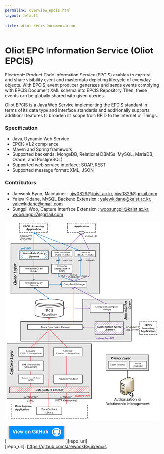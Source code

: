 ```yaml
---
permalink: overview_epcis.html
layout: default

title: Oliot EPCIS Documentation
---
```


Oliot EPC Information Service (Oliot EPCIS)
===========================================
Electronic Product Code Information Service (EPCIS) enables to capture and share visibility event and masterdata depicting lifecycle of everyday-objects. With EPCIS, event producer generates and sends events complying with EPCIS Document XML schema into EPCIS Repository Then, these events can be globally shared with given queries.

Oliot EPCIS is a Java Web Service implementing the EPCIS standard in terms of its data type and interface standards and additionally supports additional features to broaden its scope from RFID to the Internet of Things.

### Specification ###
 * Java, Dynamic Web Service
 * EPCIS v1.2 compliance
 * Maven and Spring framework
 * Supported backends: MongoDB, Relational DBMSs (MySQL, MariaDB, Oracle, and PostgreSQL)
 * Supported web service interface: SOAP, REST
 * Supported message format: XML, JSON

### Contributors ###
 * Jaewook Byun, Maintainer  : bjw0829@kaist.ac.kr, bjw0829@gmail.com
 * Yalew Kidane, MySQL Backend Extension : yalewkidane@kaist.ac.kr, yalewkidane@gmail.com
 * Sungpil Woo, Capture Interface Extension : woosungpil@kaist.ac.kr, woosungpil7@gmail.com

![thumbnail](images/epcis-pics/architecture2.png)

[![thumbnail](images/viewon.png)][repo_url]  
[repo_url]: https://github.com/JaewookByun/epcis
